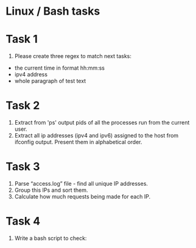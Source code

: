 # Linux / Bash tasks

# Task 1

1. Please create three regex to match next tasks:
 - the current time in format hh:mm:ss
 - ipv4 address
 - whole paragraph of test text

# Task 2

1. Extract from 'ps' output pids of all the processes run from the current user.
2. Extract all ip addresses (ipv4 and ipv6) assigned to the host from ifconfig output. Present them in alphabetical order.

# Task 3

1. Parse “access.log” file - find all unique IP addresses.
2. Group this IPs and sort them.
3. Calculate how much requests being made for each IP.

# Task 4

1. Write a bash script to check:


